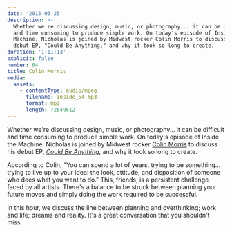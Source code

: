 ```yaml
---
date: '2015-03-25'
description: >-
  Whether we're discussing design, music, or photography... it can be difficult
  and time consuming to produce simple work. On today's episode of Inside the
  Machine, Nicholas is joined by Midwest rocker Colin Morris to discuss his
  debut EP, "Could Be Anything," and why it took so long to create.
duration: '1:11:13'
explicit: false
number: 64
title: Colin Morris
media:
  assets:
    - contentType: audio/mpeg
      filename: inside_64.mp3
      format: mp3
      length: 72649612
---
```

Whether we're discussing design, music, or photography... it can be difficult and time consuming to produce simple work. On today's episode of Inside the Machine, Nicholas is joined by Midwest rocker [Colin Morris](http://colinmorris.net) to discuss his debut EP, *[Could Be Anything](http://colinmorris.bandcamp.com)*, and why it took so long to create.

According to Colin, "You can spend a lot of years, trying to be something... trying to live up to your idea: the look, attitude, and disposition of someone who does what you want to do." This, friends, is a persistent challenge faced by all artists. There's a balance to be struck between planning your future moves and simply doing the work required to be successful.

In this hour, we discuss the line between planning and overthinking; work and life; dreams and reality. It's a great conversation that you shouldn't miss.
